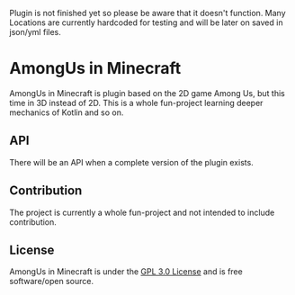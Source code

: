 Plugin is not finished yet so please be aware that it doesn't function.
Many Locations are currently hardcoded for testing and will be later on saved in json/yml files.

# AmongUs in Minecraft

AmongUs in Minecraft is plugin based on the 2D game Among Us, but this time in 3D instead of 2D.
This is a whole fun-project learning deeper mechanics of Kotlin and so on.

## API
There will be an API when a complete version of the plugin exists.

## Contribution
The project is currently a whole fun-project and not intended to include contribution.

## License
AmongUs in Minecraft is under the [GPL 3.0 License](https://www.gnu.org/licenses/gpl-3.0.en.html) and is free software/open source.
